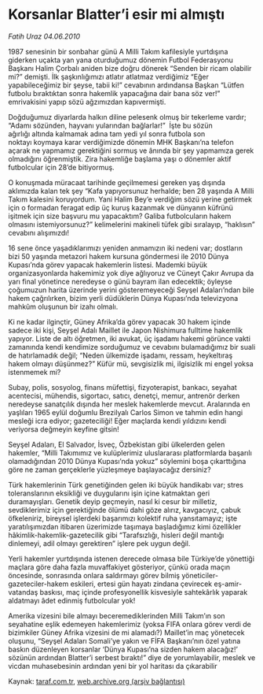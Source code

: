 # Korsanlar Blatter’i esir mi almıştı  

*Fatih Uraz 04.06.2010*

<div class="yazi">
<p>1987 senesinin bir sonbahar günü A Milli Takım kafilesiyle yurtdışına giderken uçakta yan yana oturduğumuz dönemin Futbol Federasyonu Başkanı Halim Çorbalı aniden bize doğru dönerek “Senden bir ricam olabilir mi?” demişti. İlk şaşkınlığımızı atlatır atlatmaz verdiğimiz “Eğer yapabileceğimiz bir şeyse, tabii ki!” cevabının ardındansa Başkan “Lütfen futbolu bıraktıktan sonra hakemlik yapacağına dair bana söz ver!” emrivakisini yapıp sözü ağzımızdan kapıvermişti.</p>
<p>Doğduğumuz diyarlarda halkın diline pelesenk olmuş bir tekerleme vardır; “Adamı sözünden, hayvanı yularından bağlarlar!”  İşte bu sözün ağırlığı altında kalmamak adına tam yedi yıl sonra futbola son noktayı koymaya karar verdiğimizde dönemin MHK Başkanı’na telefon açarak ne yapmamız gerektiğini sormuş ve ânında bir şey yapmamıza gerek olmadığını öğrenmiştik. Zira hakemliğe başlama yaşı o dönemler aktif futbolcular için 28’de bitiyormuş.</p>
<p>O konuşmada müracaat tarihinde geçilmemesi gereken yaş dışında aklımızda kalan tek şey “Kafa yapıyorsunuz herhalde; ben 28 yaşında A Milli Takım kalesini koruyordum. Yani Halim Bey’e verdiğim sözü yerine getirmek için o formadan feragat edip üç kuruş kazanmak ve dünyanın küfrünü işitmek için size başvuru mu yapacaktım? Galiba futbolcuların hakem olmasını istemiyorsunuz?” kelimelerini makineli tüfek gibi sıralayıp, “haklısın” cevabını alışımızdı!</p>
<p>16 sene önce yaşadıklarımızı yeniden anmamızın iki nedeni var; dostların bizi 50 yaşında metazori hakem kursuna göndermesi ile 2010 Dünya Kupası’nda görev yapacak hakemlerin listesi. Mademki büyük organizasyonlarda hakemimiz yok diye ağlıyoruz ve Cüneyt Çakır Avrupa da yarı final yönetince neredeyse o günü bayram ilan edecektik; öyleyse çoğumuzun harita üzerinde yerini gösteremeyeceği Seyşel Adaları’ndan bile hakem çağrılırken, bizim yerli düdüklerin Dünya Kupası’nda televizyona mahkûm oluşunun bir izahı olmalı.</p>
<p>Ki ne kadar ilginçtir, Güney Afrika’da görev yapacak 30 hakem içinde sadece iki kişi, Seyşel Adalı Maillet ile Japon Nishimura fulltime hakemlik yapıyor. Liste de altı öğretmen, iki avukat, üç işadamı hakemi görünce vakti zamanında kendi kendimize sorduğumuz ve cevabını bulamadığımız bir suali de hatırlamadık değil; “Neden ülkemizde işadamı, ressam, heykeltıraş hakem olmayı düşünmez?” Küfür mü, sevgisizlik mi, ilgisizlik mi engel yoksa istenmemek mi?</p>
<p>Subay, polis, sosyolog, finans müfettişi, fizyoterapist, bankacı, seyahat acentecisi, mühendis, sigortacı, satıcı, denetçi, memur, antrenör derken neredeyse sanatçılık dışında her meslek hakemlerde mevcut. Aralarında en yaşlıları 1965 eylül doğumlu Brezilyalı Carlos Simon ve tahmin edin hangi mesleği icra ediyor; gazeteciliği! Eğer maçlarda kendi yıldızını kendi veriyorsa değmeyin keyfine gitsin!</p>
<p>Seyşel Adaları, El Salvador, İsveç, Özbekistan gibi ülkelerden gelen hakemler, “Milli Takımımız ve kulüplerimiz uluslararası platformlarda başarılı olamadığından 2010 Dünya Kupası’nda yokuz” söylemini boşa çıkarttığına göre ne zaman gerçeklerle yüzleşmeye başlayacağız dersiniz?</p>
<p>Türk hakemlerinin Türk genetiğinden gelen iki büyük handikabı var; stres toleranslarının eksikliği ve duygularını işin içine katmaktan geri duramayışları. Genetik deyip geçmeyin, nasıl ki cesur bir milletiz, sevdiklerimiz için gerektiğinde ölümü dahi göze alırız, kavgacıyız, çabuk öfkeleniriz, bireysel işlerdeki başarımızı kolektif ruha yansıtamayız; işte yaratılışımızdan itibaren üzerimizde taşımaya başladığımız kimi özellikler hâkimlik-hakemlik-gazetecilik gibi “Tarafsızlığı, hisleri değil mantığı dinlemeyi, adil olmayı gerektiren” işlere pek uygun değil.</p>
<p>Yerli hakemler yurtdışında istenen derecede olmasa bile Türkiye’de yönettiği maçlara göre daha fazla muvaffakiyet gösteriyor, çünkü orada maçın öncesinde, sonrasında onlara saldırmayı görev bilmiş yöneticiler-gazeteciler-hakem eskileri, ertesi gün hayatı zindana çevirecek eş-amir-vatandaş baskısı, maç içinde profesyonellik kisvesiyle sahtekârlık yaparak aldatmayı âdet edinmiş futbolcular yok!</p>
<p>Amerika vizesini bile almayı beceremediklerinden Milli Takım’ın son seyahatine eşlik edemeyen hakemlerimiz (yoksa FIFA onlara görev verdi de bizimkiler Güney Afrika vizesini de mi alamadı?) Maillet’in maç yönetecek oluşunu, “Seyşel Adaları Somali’ye yakın ve FİFA Başkanı’nın özel yatına baskın düzenleyen korsanlar ‘Dünya Kupası’na sizden hakem alacağız!’ sözünün ardından Blatter’i serbest bıraktı!” diye de yorumlayabilir, meslek ve vicdan muhasebesinin ardından yeni bir yol haritası da çıkarabilir</p></div>

Kaynak: [taraf.com.tr](http://www.taraf.com.tr:80/fatih-uraz/makale-korsanlar-blatter-i-esir-mi-almisti.htm), [web.archive.org (arşiv bağlantısı)](http://web.archive.org/web/20100606205454/http://www.taraf.com.tr:80/fatih-uraz/makale-korsanlar-blatter-i-esir-mi-almisti.htm)
